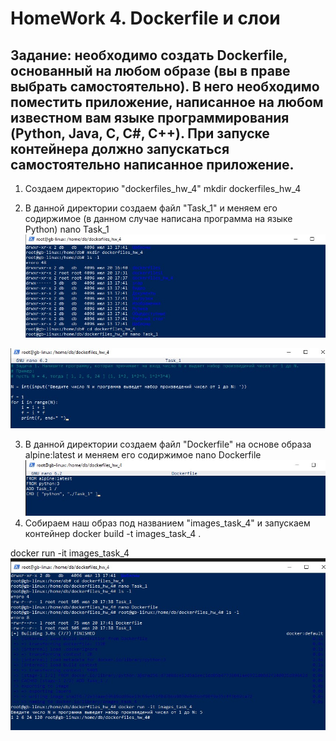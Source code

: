# **HomeWork 4. Dockerfile и слои**

## Задание: необходимо создать Dockerfile, основанный на любом образе (вы в праве выбрать самостоятельно). В него необходимо поместить приложение, написанное на любом известном вам языке программирования (Python, Java, C, С#, C++). При запуске контейнера должно запускаться самостоятельно написанное приложение.

1. Создаем директорию "dockerfiles_hw_4"
mkdir dockerfiles_hw_4

2. В данной директории создаем файл "Task_1" и меняем его содиржимое (в данном случае написана программа на языке Python)
nano Task_1
 ![Alt](001.jpg)

 ![Alt](002.jpg)

 3. В данной директории создаем файл "Dockerfile" на основе образа alpine:latest и меняем его содиржимое
nano Dockerfile
![Alt](003.jpg)
 4. Собираем наш образ под названием "images_task_4" и запускаем контейнер
docker build -t images_task_4 .

docker run -it images_task_4
![Alt](004.jpg)